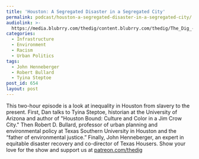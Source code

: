 ```yaml
---
title: 'Houston: A Segregated Disaster in a Segregated City'
permalink: podcast/houston-a-segregated-disaster-in-a-segregated-city/
audiolink: >-
  https://media.blubrry.com/thedig/content.blubrry.com/thedig/The_Dig_-_EP_47_-_HoustonSpecial.mp3
categories:
  - Infrastructure
  - Environment
  - Racism
  - Urban Politics
tags:
  - John Henneberger
  - Robert Bullard
  - Tyina Steptoe
post_id: 654
layout: post
---
```


This two-hour episode is a look at inequality in Houston from slavery to the present. First, Dan talks to Tyina Steptoe, historian at the University of Arizona and author of "Houston Bound: Culture and Color in a Jim Crow City." Then Robert D. Bullard, professor of urban planning and environmental policy at Texas Southern University in Houston and the “father of environmental justice.” Finally, John Henneberger, an expert in equitable disaster recovery and co-director of Texas Housers. Show your love for the show and support us at
[patreon.com/thedig](http://www.patreon.com/TheDig)
